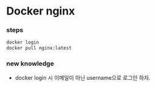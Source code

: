 # Docker nginx

### steps

```bash
docker login
docker pull nginx:latest
```

### new knowledge

- docker login 시 이메일이 아닌 username으로 로그인 하자.